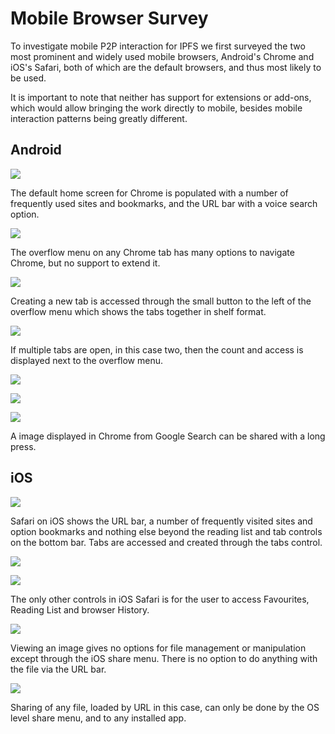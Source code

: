 # Mobile Browser Survey

To investigate mobile P2P interaction for IPFS we first surveyed the two most prominent and widely used mobile browsers, Android's Chrome and iOS's Safari, both of which are the default browsers, and thus most likely to be used.

It is important to note that neither has support for extensions or add-ons, which would allow bringing the work directly to mobile, besides mobile interaction patterns being greatly different.

## Android

![](../.gitbook/assets/android-chrome-screen-4.png)

The default home screen for Chrome is populated with a number of frequently used sites and bookmarks, and the URL bar with a voice search option.

![](../.gitbook/assets/android-chrome-screen-2.png)

The overflow menu on any Chrome tab has many options to navigate Chrome, but no support to extend it.

![](../.gitbook/assets/android-chrome-screen-3.png)

Creating a new tab is accessed through the small button to the left of the overflow menu which shows the tabs together in shelf format.

![](../.gitbook/assets/android-chrome-screen-4.png)

If multiple tabs are open, in this case two, then the count and access is displayed next to the overflow menu.

![](../.gitbook/assets/android-chrome-screen-5.png)

![](../.gitbook/assets/android-chrome-screen-6.png)

![](../.gitbook/assets/android-chrome-screen-7.png)

A image displayed in Chrome from Google Search can be shared with a long press.

## iOS

![](../.gitbook/assets/ios-safari-screen-1.png)

Safari on iOS shows the URL bar, a number of frequently visited sites and option bookmarks and nothing else beyond the reading list and tab controls on the bottom bar. Tabs are accessed and created through the tabs control.

![](../.gitbook/assets/ios-safari-screen-3.png)

![](../.gitbook/assets/ios-safari-screen-4.png)

The only other controls in iOS Safari is for the user to access Favourites, Reading List and browser History.

![](../.gitbook/assets/ios-safari-screen-5.png)

Viewing an image gives no options for file management or manipulation except through the iOS share menu. There is no option to do anything with the file via the URL bar.

![](../.gitbook/assets/ios-safari-screen-6.png)

Sharing of any file, loaded by URL in this case, can only be done by the OS level share menu, and to any installed app.

